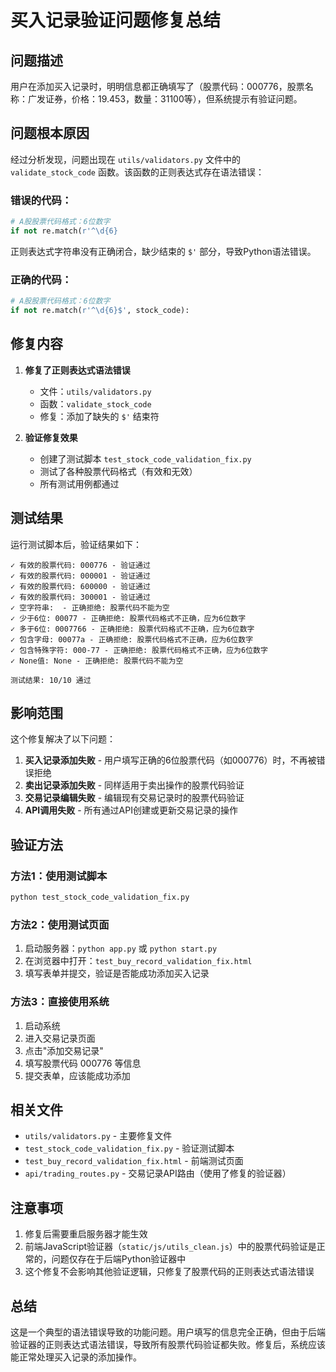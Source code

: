# 买入记录验证问题修复总结

## 问题描述

用户在添加买入记录时，明明信息都正确填写了（股票代码：000776，股票名称：广发证券，价格：19.453，数量：31100等），但系统提示有验证问题。

## 问题根本原因

经过分析发现，问题出现在 `utils/validators.py` 文件中的 `validate_stock_code` 函数。该函数的正则表达式存在语法错误：

### 错误的代码：
```python
# A股股票代码格式：6位数字
if not re.match(r'^\d{6}
```

正则表达式字符串没有正确闭合，缺少结束的 `$'` 部分，导致Python语法错误。

### 正确的代码：
```python
# A股股票代码格式：6位数字
if not re.match(r'^\d{6}$', stock_code):
```

## 修复内容

1. **修复了正则表达式语法错误**
   - 文件：`utils/validators.py`
   - 函数：`validate_stock_code`
   - 修复：添加了缺失的 `$'` 结束符

2. **验证修复效果**
   - 创建了测试脚本 `test_stock_code_validation_fix.py`
   - 测试了各种股票代码格式（有效和无效）
   - 所有测试用例都通过

## 测试结果

运行测试脚本后，验证结果如下：

```
✓ 有效的股票代码: 000776 - 验证通过
✓ 有效的股票代码: 000001 - 验证通过  
✓ 有效的股票代码: 600000 - 验证通过
✓ 有效的股票代码: 300001 - 验证通过
✓ 空字符串:  - 正确拒绝: 股票代码不能为空
✓ 少于6位: 00077 - 正确拒绝: 股票代码格式不正确，应为6位数字
✓ 多于6位: 0007766 - 正确拒绝: 股票代码格式不正确，应为6位数字
✓ 包含字母: 00077a - 正确拒绝: 股票代码格式不正确，应为6位数字
✓ 包含特殊字符: 000-77 - 正确拒绝: 股票代码格式不正确，应为6位数字
✓ None值: None - 正确拒绝: 股票代码不能为空

测试结果: 10/10 通过
```

## 影响范围

这个修复解决了以下问题：

1. **买入记录添加失败** - 用户填写正确的6位股票代码（如000776）时，不再被错误拒绝
2. **卖出记录添加失败** - 同样适用于卖出操作的股票代码验证
3. **交易记录编辑失败** - 编辑现有交易记录时的股票代码验证
4. **API调用失败** - 所有通过API创建或更新交易记录的操作

## 验证方法

### 方法1：使用测试脚本
```bash
python test_stock_code_validation_fix.py
```

### 方法2：使用测试页面
1. 启动服务器：`python app.py` 或 `python start.py`
2. 在浏览器中打开：`test_buy_record_validation_fix.html`
3. 填写表单并提交，验证是否能成功添加买入记录

### 方法3：直接使用系统
1. 启动系统
2. 进入交易记录页面
3. 点击"添加交易记录"
4. 填写股票代码 000776 等信息
5. 提交表单，应该能成功添加

## 相关文件

- `utils/validators.py` - 主要修复文件
- `test_stock_code_validation_fix.py` - 验证测试脚本
- `test_buy_record_validation_fix.html` - 前端测试页面
- `api/trading_routes.py` - 交易记录API路由（使用了修复的验证器）

## 注意事项

1. 修复后需要重启服务器才能生效
2. 前端JavaScript验证器（`static/js/utils_clean.js`）中的股票代码验证是正常的，问题仅存在于后端Python验证器中
3. 这个修复不会影响其他验证逻辑，只修复了股票代码的正则表达式语法错误

## 总结

这是一个典型的语法错误导致的功能问题。用户填写的信息完全正确，但由于后端验证器的正则表达式语法错误，导致所有股票代码验证都失败。修复后，系统应该能正常处理买入记录的添加操作。